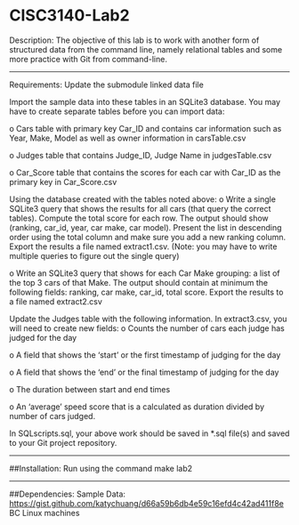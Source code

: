 # CISC3140-Lab2

Description:
The objective of this lab is to work with another form of structured data from the command line, 
namely relational tables and some more practice with Git from command-line. 

-------------------------------------------------------------------------------------------------------------

Requirements:
Update the submodule linked data file

Import the sample data into these tables in an SQLite3 database. You may have to create separate tables before you can import data:

o Cars table with primary key Car_ID and contains car information such as Year, Make, Model as well as owner information in carsTable.csv

o Judges table that contains Judge_ID, Judge Name in judgesTable.csv

o Car_Score table that contains the scores for each car with Car_ID as the primary key in Car_Score.csv

Using the database created with the tables noted above:
o Write a single SQLite3 query that shows the results for all cars (that query the correct tables). 
Compute the total score for each row. The output should show (ranking, car_id, year, car make, car model). 
Present the list in descending order using the total column and make sure you add a new ranking column. 
Export the results a file named extract1.csv. (Note: you may have to write multiple queries to figure out the single query)

o Write an SQLite3 query that shows for each Car Make grouping: a list of the top 3 cars of that Make. 
The output should contain at minimum the following fields: ranking, car make, car_id, total score. 
Export the results to a file named extract2.csv

Update the Judges table with the following information. In extract3.csv, you will need to create new fields:
o Counts the number of cars each judge has judged for the day

o A field that shows the ‘start’ or the first timestamp of judging for the day

o A field that shows the ‘end’ or the final timestamp of judging for the day

o The duration between start and end times

o An ‘average’ speed score that is a calculated as duration divided by number of cars judged.


In SQLscripts.sql, your above work should be saved in *.sql file(s) and saved to your Git project repository.

----------------------------------------------------------------------------------------------------------------------------
##Installation:
Run using the command make lab2


-----------------------------------------------------------------------------------------------------------------------------
##Dependencies:
Sample Data: https://gist.github.com/katychuang/d66a59b6db4e59c16efd4c42ad411f8e
BC Linux machines

